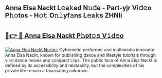 ## Anna Elsa Nackt L𝚎a𝚔ed N𝚞𝚍e - Part-yjr Vi𝚍𝚎o P𝚑𝚘tos - H𝚘𝚝 O𝚗𝚕yf𝚊ns L𝚎a𝚔s ZHNli

# <h2><a href="http://kfel2sq.oniu.top/?m=Anna+Elsa+Nackt">🔗👉 🔴 Anna Elsa Nackt P𝚑ot𝚘𝚜 V𝚒d𝚎o</a></h2>

[![Anna Elsa Nackt Nu𝚍e𝚜](https://i.imgur.com/0qMVB7G.gif)](http://kfel2sq.oniu.top/?m=Anna+Elsa+Nackt)
Cybernetic performer and multimedia innovator Anna Elsa Nackt, known for publishing dance and lifestyle tutorials through viral dance moves and compact clips. The public face of Anna Elsa Nackt is defined by its accessibility and relatability, but the complexities of his private life remain a fascinating unknown.  
